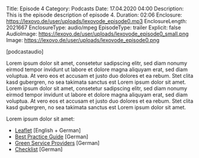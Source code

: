 Title: Episode 4
Category: Podcasts
Date: 17.04.2020 04:00
Description: This is the episode description of episode 4.
Duration: 02:06
Enclosure: https://lexovo.de/user/uploads/lexovode_episode0.mp3
EnclosureLength: 2021667
EnclosureType: audio/mpeg
EpisodeType: trailer
Explicit: false
AudioImage: https://lexovo.de/user/uploads/lexovode_episode0_small.png
Image: https://lexovo.de/user/uploads/lexovode_episode0.png

[podcastaudio]

Lorem ipsum dolor sit amet, consetetur sadipscing elitr, sed diam nonumy eirmod tempor invidunt ut labore et dolore magna aliquyam erat, sed diam voluptua. At vero eos et accusam et justo duo dolores et ea rebum. Stet clita kasd gubergren, no sea takimata sanctus est Lorem ipsum dolor sit amet. Lorem ipsum dolor sit amet, consetetur sadipscing elitr, sed diam nonumy eirmod tempor invidunt ut labore et dolore magna aliquyam erat, sed diam voluptua. At vero eos et accusam et justo duo dolores et ea rebum. Stet clita kasd gubergren, no sea takimata sanctus est Lorem ipsum dolor sit amet.

Lorem ipsum dolor sit amet:
* [Leaflet](https://www.ffhsh.de/download/97_Sonstiges/GruenerDrehpass_Flyer_edition2.pdf.pdf) <span class="text-center text-white-50 small">\[English + German\]</span>
* [Best Practice Guide](https://www.ffhsh.de/download/Best_Practice_Guide_D_2016_03.pdf) <span class="text-center text-white-50 small">\[German\]</span>
* [Green Service Providers](https://www.ffhsh.de/download/GreenProductionGuide_30102015.pdf) <span class="text-center text-white-50 small">\[German\]</span>
* [Checklist](https://www.ffhsh.de/download/GruenerDrehpass_Checkliste.pdf) <span class="text-center text-white-50 small">\[German\]</span>
